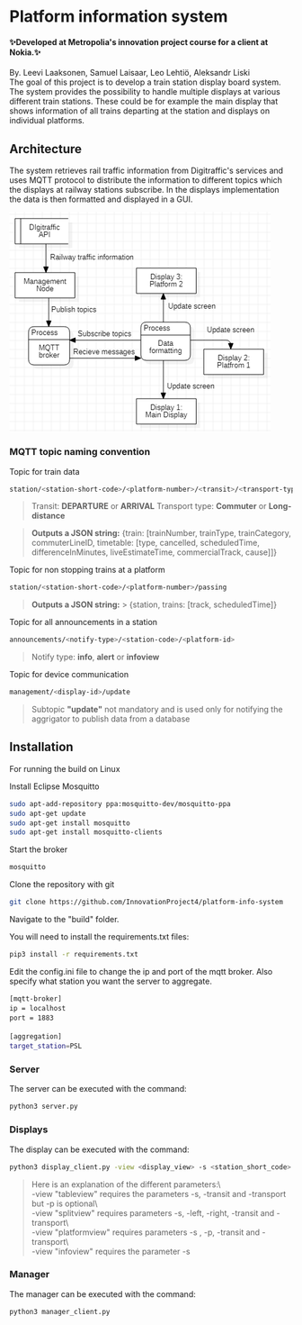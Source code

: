 # Platform information system  
  
#### ✨Developed at Metropolia's innovation project course for a client at Nokia.✨  
  
 By. Leevi Laaksonen, Samuel Laisaar, Leo Lehtiö, Aleksandr Liski  
The goal of this project is to develop a train station display board system. The system provides the possibility to handle multiple displays at various different train stations. These could be for example the main display that shows information of all trains departing at the station and displays on individual platforms.  
  
## Architecture  
  
The system retrieves rail traffic information from Digitraffic's services and uses MQTT protocol to distribute the information to different topics which the displays at railway stations subscribe. In the displays implementation the data is then formatted and displayed in a GUI. 
  
![data flow diagram](doc/diagrams/data_flow_diagram.png)  
  
### MQTT topic naming convention  
Topic for train data
```sh  
station/<station-short-code>/<platform-number>/<transit>/<transport-type>
```  

> Transit: **DEPARTURE** or **ARRIVAL** 
> Transport type: **Commuter** or **Long-distance**

> **Outputs a JSON string:**  {train: [trainNumber, trainType, trainCategory, commuterLineID, timetable: [type, cancelled, scheduledTime, differenceInMinutes, liveEstimateTime, commercialTrack, cause]]}  
>

Topic for non stopping trains at a platform  
```sh  
station/<station-short-code>/<platform-number>/passing  
```  
> **Outputs a JSON string:** > {station, trains: [track, scheduledTime]}  
>   
Topic for all announcements in a station
```sh  
announcements/<notify-type>/<station-code>/<platform-id>
```  

> Notify type: **info**, **alert** or **infoview** 

Topic for device communication
```sh  
management/<display-id>/update
```  
> Subtopic **"update"** not mandatory and is used only for notifying the aggrigator to publish data from a database
## Installation  
  
For running the build on Linux  
  
Install Eclipse Mosquitto  
```sh  
sudo apt-add-repository ppa:mosquitto-dev/mosquitto-ppa  
sudo apt-get update  
sudo apt-get install mosquitto  
sudo apt-get install mosquitto-clients  
```  
Start the broker  
```sh  
mosquitto  
```  
  
Clone the repository with git  
```sh  
git clone https://github.com/InnovationProject4/platform-info-system  
```  
Navigate to the "build" folder.  
  
You will need to install the requirements.txt files:  
```sh  
pip3 install -r requirements.txt  
```  
  
Edit the config.ini file to change the ip and port of the mqtt broker.
Also specify what station you want the server to aggregate.
```sh  
[mqtt-broker]  
ip = localhost  
port = 1883  

[aggregation]
target_station=PSL
```  
### Server  
  
The server can be executed with the command:  
```sh  
python3 server.py 
```  
### Displays  
  
The display can be executed with the command:  
```sh  
python3 display_client.py -view <display_view> -s <station_short_code> -p <platform> -left <platform> -right <platform> -transit<transit> -transport<transport>  
```  
> Here is an explanation of the different parameters:\  
> -view "tableview" requires the parameters -s, -transit and -transport but -p is optional\  
> -view "splitview" requires parameters -s, -left, -right, -transit and -transport\  
> -view "platformview" requires parameters -s , -p, -transit and -transport\  
> -view "infoview" requires the parameter -s  
  
### Manager  
  
The manager can be executed with the command:  
```sh  
python3 manager_client.py  
```

